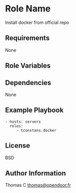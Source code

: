 Role Name
=========

Install docker from official repo

Requirements
------------

None

Role Variables
--------------



Dependencies
------------

None

Example Playbook
----------------


    - hosts: servers
      roles:
         - tconstans.docker

License
-------

BSD

Author Information
------------------

Thomas C <thomas@opendoor.fr>

